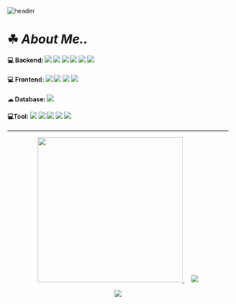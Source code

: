 
![header](https://capsule-render.vercel.app/api?type=venom&color=568A35&height=220&section=header&text=Hello!-nl-This%20is%20Chon's%20GitHub!!&&fontColor=BFDE9B&fontSize=45&fontAlign=50)

# ☘ ***About Me..***

#### 💻 Backend: <img src="https://img.shields.io/badge/Java-007396?style=flat&logo=java&logoColor=white" /> <img src="https://img.shields.io/badge/Spring-6DB33F?style=flat&logo=spring&logoColohite"/> <img src="https://img.shields.io/badge/Springboot-6DB33F?style=flat&logo=springboot&logoColor=white"/> <img src="https://img.shields.io/badge/Docker-2496ED?style=flat&logo=docker&logoColor=white" /> <img src="https://img.shields.io/badge/Jenkins-D24939?style=flat&logo=jenkins&logoColor=white" /> <img src="https://img.shields.io/badge/AWS-232F3E?style=flat&logo=amazonwebservices&logoColor=white" />

#### 💻 Frontend: <img src="https://img.shields.io/badge/React-61DAFB?style=flat&logo=react&logoColor=white" /> <img src="https://img.shields.io/badge/Javascript-F7DF1E?style=flat&logo=javascript&logoColor=white" /> <img src="https://img.shields.io/badge/HTML5-E34F26?style=flat&logo=html5&logoColor=white" /> <img src="https://img.shields.io/badge/CSS-663399?style=flat&logo=css&logoColor=white" />

#### ☁ Database: <img src="https://img.shields.io/badge/Oracle-D24939?style=flat&logo=oracle&logoColor=white"/>

#### 💻Tool: <img src="https://img.shields.io/badge/Git-F05032?style=flat&logo=git&logoColor=white"/> <img src="https://img.shields.io/badge/GitHub-181717?style=flat&logo=github&logoColor=white"/> <img src="https://img.shields.io/badge/IntelliJ IDEA-000000?style=flat&logo=intellijidea&logoColor=white"/> <img src="https://img.shields.io/badge/Eclipse IDE-2C2255?style=flat&logo=eclipseide&logoColor=white"/> <img src="https://img.shields.io/badge/VS Code-2F80ED?style=flat&logo=vscode&logoColor=white"/>

---
<div align="center">
    <a href="https://solved.ac/chdms7471">
        <img src="https://mazassumnida.wtf/api/v2/generate_badge?boj=chdms7471" width="330">
    </a>&nbsp;&nbsp;&nbsp;
    <img src="https://github-readme-stats.vercel.app/api/top-langs/?username=Park-choeun&layout=compact&theme=dark">
    </p>
    <img src="https://github-readme-stats.vercel.app/api?username=Park-choeun&show_icons=true&theme=dark">
</div>





